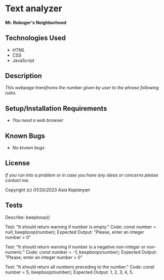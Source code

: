 # Text analyzer
#### Mr. Roboger's Neighborhood

## Technologies Used

* _HTML_
* _CSS_
* JavaScript

## Description

_This webpage transfroms the number given by user to the phrase following rules._

## Setup/Installation Requirements

* _You need a web browser_


## Known Bugs

* _No known bugs_


## License

_If you run into a problem or in case you have any ideas or concerns please contact me._

Copyright (c) _01/20/2023_ _Asia Kaplanyan_

## Tests
Describe: beepboop()

Test: "It should return warning if number is empty."
Code:
const number = null;
beepboop(number);
Expected Output: "Please, enter an integer number > 0"

Test: "It should return warning if number is a negative non-integer or non-numeric."
Code:
const number = -1;
beepboop(number);
Expected Output: "Please, enter an integer number > 0"

Test: "It should return all numbers preceding to the number."
Code:
const number = 5;
beepboop(number);
Expected Output: 1, 2, 3, 4, 5.